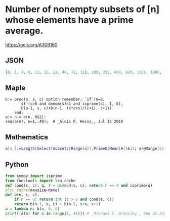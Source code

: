 # Number of nonempty subsets of \[n\] whose elements have a prime average\.
https://oeis.org/A309160
## JSON
```JSON
[0, 1, 4, 6, 11, 15, 22, 40, 72, 118, 199, 355, 604, 920, 1306, 1906, 3281, 6985, 16446, 38034, 82490, 168076, 325935, 604213, 1068941, 1815745, 3038319, 5246725, 9796132, 19966752, 42918987, 92984247, 197027405, 402932711, 792381923, 1499918753, 2746078246]
```
## Maple
```Maple
b:= proc(n, s, c) option remember; `if`(n=0,
      `if`(c>0 and denom(s)=1 and isprime(s), 1, 0),
       b(n-1, s, c)+b(n-1, (s*c+n)/(c+1), c+1))
    end:
a:= n-> b(n, 0$2):
seq(a(n), n=1..40);  # _Alois P. Heinz_, Jul 15 2019
```
## Mathematica
```Mathematica
a[n_]:=Length[Select[Subsets[Range[n]],PrimeQ[Mean[#]]&]]; a/@Range[25]
```
## Python
```Python
from sympy import isprime
from functools import lru_cache
def cond(s, c): q, r = divmod(s, c); return r == 0 and isprime(q)
@lru_cache(maxsize=None)
def b(n, s, c):
    if n == 0: return int (c > 0 and cond(s, c))
    return b(n-1, s, c) + b(n-1, s+n, c+1)
a = lambda n: b(n, 0, 0)
print([a(n) for n in range(1, 41)]) # _Michael S. Branicky_, Sep 25 2022
```
